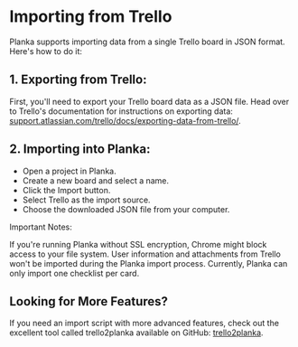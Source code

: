 # Importing from Trello

Planka supports importing data from a single Trello board in JSON format. Here's how to do it:

## 1. Exporting from Trello:

First, you'll need to export your Trello board data as a JSON file. Head over to Trello's documentation for instructions on exporting data: [support.atlassian.com/trello/docs/exporting-data-from-trello/](https://support.atlassian.com/trello/docs/exporting-data-from-trello/).

## 2. Importing into Planka:

- Open a project in Planka.
- Create a new board and select a name.
- Click the Import button.
- Select Trello as the import source.
- Choose the downloaded JSON file from your computer.

Important Notes:

If you're running Planka without SSL encryption, Chrome might block access to your file system.
User information and attachments from Trello won't be imported during the Planka import process.
Currently, Planka can only import one checklist per card.

## Looking for More Features?

If you need an import script with more advanced features, check out the excellent tool called trello2planka available on GitHub: [trello2planka](https://github.com/christophenne/trello2planka).
